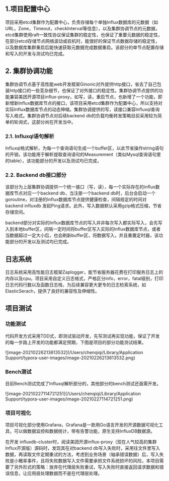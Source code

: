 ## 1.项目配置中心

项目采用etcd集群作为配置中心，负责存储每个单独Influx数据库的元数据（如URL，Zone，Timeout，checkInterval等信息），以及集群协调节点的元数据，etcd集群使用raft一致性协议保证集群的稳定性，也保证了重要元数据的稳定性，在部分etcd存储节点网络波动或宕机时，能很好的保证节点数据存储的稳定性，以及数据库集群重启后能快速获取元数据完成数据重启。该部分的单节点配置存储和写入的开发与测试均已完成。

## 2. 集群协调功能

集群协调节点基于高性能web开发框架Ginonic对外提供http接口，省去了自己包装http接口的一些芜杂细节，也保证了对外接口的稳定性。集群协调节点提供的功能兼容美团开源项目influx-proxy，如写，读，重启节点，也新增了一个功能，即新增新Influx数据库节点的接口，该项目采用etcd集群作为配置中心，所以支持对实际Influx数据库节点的动态伸缩。集群协调提供的写，读接口兼容Influxql查询写入格式。集群协调节点对后续backend db的负载均衡转发策略目前采用较为简单的轮询式，这部分尚在开发当中。

### 2.1. Influxql语句解析

Influxql格式解析，为每一个查询语句生成一个buffer区，以此节省操作string语句的开销，该功能用于解析提取查询语句的Measurement（类似Mysql查询语句里的table），该功能部分的开发以及测试均已完成，

### 2.2. Backend  db接口部分

该部分为上层集群协调提供一个统一接口（写，读），每一个实际存在的influx数据库节点对应一个backend db，当注册一个backend db时，后台会启动一个goroutine，对注册的Influx数据库节点提供健康检查，间隔规定的时间对backend influxdb 发起Ping请求。此外，写入数据默认采用gzip格式压缩，节省存储空间。

backend部分对实际的Influx数据库节点的写入并非每次写入都实际写入，会先写入到本地buffer区，间隔一定时间将buffer区写入实际的Influx数据库节点，或者当数据超过一定大小后，也会刷新buffer区，将数据写入，并且重置定时器，该功能部分的开发以及测试均已完成。

## 日志系统

日志系统采用高性能日志框架Zaplogger，能节省服务器花费在打印服务日志上的内存以及cpu。项目采用自定义日志格式，严格区分info，error，fatal级别，打印日志代码行数以及函数日志栈，为后续兼容更大更专的日志检索系统，如ElasticSerach，提供了良好的兼容性及伸缩性。

## 项目测试

### 功能测试

代码开发方式采用TDD式，即测试驱动开发，先写测试再实现功能，保证了开发的每一步路上开发的功能都满足预期，下图是项目的部分功能测试结果。

![image-20210226213613532](/Users/chenqiqi/Library/Application Support/typora-user-images/image-20210226213613532.png)

### Bench测试

目前Bench测试完成了Influxql解析部分的，其他部分的bench测试还亟需开发。

![image-20210227114721251](/Users/chenqiqi/Library/Application Support/typora-user-images/image-20210227114721251.png)

### 项目可视化

项目可视化部分使用Grafana，Grafana是一款用Go语言开发的开源数据可视化工具，可以做数据监控和数据统计，带有告警功能，原生支持InfluxDB数据源。



在开发 influxdb-cluster时，阅读美团开源influx-proxy（现在人气较高的集群Influx开源版）源码时，发现其在对backend db写入失败时，采用往文件里写入数据，再读取文件定期重试的方法，考虑到业务场景（轴承错误数据）后，写入失败是小概率事件，且将失败数据写入文件需要承担文件系统损坏的风险，本项目需要了另外形式的策略：放弃在代理层失败重试，写入失败时直接返回请求数据和错误信息，让应用层处理数据而不是在代理层处理。